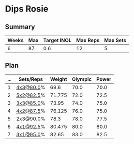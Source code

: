 # Dips Rosie

## Summary

Weeks | Max | Target INOL | Max Reps | Max Sets
--- | --- | --- | --- | ---
6 | 87 | 0.6 | 12 | 5

## Plan

 ... | Sets/Reps | Weight | Olympic | Power
--- | --- | --- | --- | ---
1 | 4x3@80.0% | 69.6 | 70.0 | 70.0
2 | 5x2@82.5% | 71.775 | 72.0 | 72.5
3 | 3x3@85.0% | 73.95 | 74.0 | 75.0
4 | 4x2@87.5% | 76.125 | 76.0 | 75.0
5 | 2x3@90.0% | 78.3 | 78.0 | 77.5
6 | 4x1@92.5% | 80.475 | 80.0 | 80.0
7 | 3x1@95.0% | 82.65 | 83.0 | 82.5
